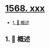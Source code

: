 # [1568. xxx](https://github.com/Tdahuyou/TNotes.leetcode/tree/main/notes/1568.%20xxx)

<!-- region:toc -->

- [1. 📝 概述](#1--概述)

<!-- endregion:toc -->

## 1. 📝 概述
